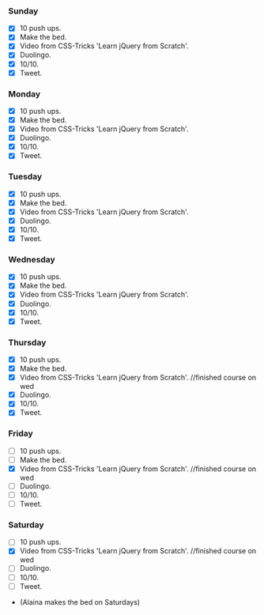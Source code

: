 ### Sunday

- [x] 10 push ups.
- [x] Make the bed.
- [x] Video from CSS-Tricks 'Learn jQuery from Scratch'.
- [x] Duolingo.
- [x] 10/10.
- [x] Tweet.

### Monday

- [x] 10 push ups.
- [x] Make the bed.
- [x] Video from CSS-Tricks 'Learn jQuery from Scratch'.
- [x] Duolingo.
- [x] 10/10.
- [x] Tweet.

### Tuesday

- [x] 10 push ups.
- [x] Make the bed.
- [x] Video from CSS-Tricks 'Learn jQuery from Scratch'.
- [x] Duolingo.
- [x] 10/10.
- [x] Tweet.

### Wednesday

- [x] 10 push ups.
- [x] Make the bed.
- [x] Video from CSS-Tricks 'Learn jQuery from Scratch'.
- [x] Duolingo.
- [x] 10/10.
- [x] Tweet.

### Thursday

- [x] 10 push ups.
- [x] Make the bed.
- [x] Video from CSS-Tricks 'Learn jQuery from Scratch'. //finished course on wed
- [x] Duolingo.
- [x] 10/10.
- [x] Tweet.

### Friday

- [ ] 10 push ups.
- [ ] Make the bed.
- [x] Video from CSS-Tricks 'Learn jQuery from Scratch'. //finished course on wed
- [ ] Duolingo.
- [ ] 10/10.
- [ ] Tweet.

### Saturday

- [ ] 10 push ups.
- [x] Video from CSS-Tricks 'Learn jQuery from Scratch'. //finished course on wed
- [ ] Duolingo.
- [ ] 10/10.
- [ ] Tweet.
- (Alaina makes the bed on Saturdays)